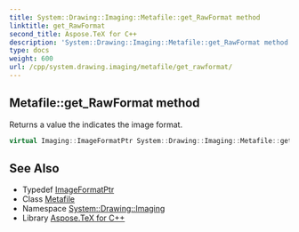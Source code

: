 ```yaml
---
title: System::Drawing::Imaging::Metafile::get_RawFormat method
linktitle: get_RawFormat
second_title: Aspose.TeX for C++
description: 'System::Drawing::Imaging::Metafile::get_RawFormat method. Returns a value the indicates the image format in C++.'
type: docs
weight: 600
url: /cpp/system.drawing.imaging/metafile/get_rawformat/
---
```

## Metafile::get_RawFormat method


Returns a value the indicates the image format.

```cpp
virtual Imaging::ImageFormatPtr System::Drawing::Imaging::Metafile::get_RawFormat() const override
```

## See Also

* Typedef [ImageFormatPtr](../../imageformatptr/)
* Class [Metafile](../)
* Namespace [System::Drawing::Imaging](../../)
* Library [Aspose.TeX for C++](../../../)
